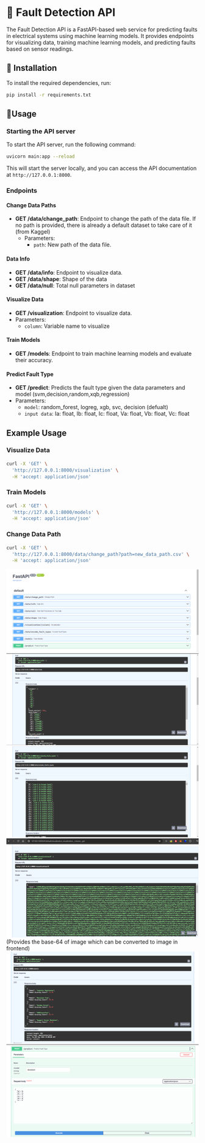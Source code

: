 # 🚨 Fault Detection API

The Fault Detection API is a FastAPI-based web service for predicting faults in electrical systems using machine learning models. It provides endpoints for visualizing data, training machine learning models, and predicting faults based on sensor readings.

## 🚀 Installation

To install the required dependencies, run:

```bash
pip install -r requirements.txt
```

## 🌱Usage

### Starting the API server

To start the API server, run the following command:

```bash
uvicorn main:app --reload
```

This will start the server locally, and you can access the API documentation at `http://127.0.0.1:8000`.

### Endpoints
#### Change Data Paths

- **GET /data/change_path**: Endpoint to change the path of the data file. If no path is provided, there is already a default dataset to take care of it (from Kaggel)
  - Parameters:
    - `path`: New path of the data file.

#### Data Info

- **GET /data/info**: Endpoint to visualize data.
- **GET /data/shape**: Shape of the data
- **GET /data/null**: Total null parameters in dataset

#### Visualize Data

- **GET /visualization**: Endpoint to visualize data.
- Parameters:
    - `column`: Variable name to visualize

#### Train Models

- **GET /models**: Endpoint to train machine learning models and evaluate their accuracy.

#### Predict Fault Type

- **GET /predict**: Predicts the fault type given the data parameters and model (svm,decision,random,xqb,regression)
- Parameters:
    - `model`: random_forest, logreg, xgb, svc, decision (defualt)
    - `input data`: Ia: float, Ib: float, Ic: float, Va: float, Vb: float, Vc: float

## Example Usage

### Visualize Data

```bash
curl -X 'GET' \
  'http://127.0.0.1:8000/visualization' \
  -H 'accept: application/json'
```

### Train Models

```bash
curl -X 'GET' \
  'http://127.0.0.1:8000/models' \
  -H 'accept: application/json'
```

### Change Data Path

```bash
curl -X 'GET' \
  'http://127.0.0.1:8000/data/change_path?path=new_data_path.csv' \
  -H 'accept: application/json'
```

![alt text](image.png)
![alt text](image-1.png)
![alt text](image-2.png)
![alt text](image-3.png) (Provides the base-64 of image which can be converted to image in frontend)
![alt text](image-4.png)
![alt text](image-5.png)
